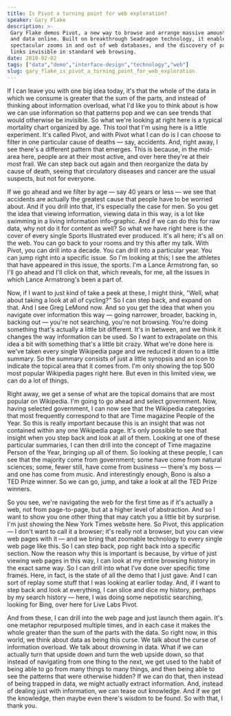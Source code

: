```yaml
---
title: Is Pivot a turning point for web exploration?
speaker: Gary Flake
description: >-
 Gary Flake demos Pivot, a new way to browse and arrange massive amounts of images
 and data online. Built on breakthrough Seadragon technology, it enables
 spectacular zooms in and out of web databases, and the discovery of patterns and
 links invisible in standard web browsing.
date: 2010-02-02
tags: ["data","demo","interface-design","technology","web"]
slug: gary_flake_is_pivot_a_turning_point_for_web_exploration
---
```


If I can leave you with one big idea today, it's that the whole of the data in which we
consume is greater that the sum of the parts, and instead of thinking about information
overload, what I'd like you to think about is how we can use information so that patterns
pop and we can see trends that would otherwise be invisible. So what we're looking at right
here is a typical mortality chart organized by age. This tool that I'm using here is a
little experiment. It's called Pivot, and with Pivot what I can do is I can choose to
filter in one particular cause of deaths — say, accidents. And, right away, I see there's
a different pattern that emerges. This is because, in the mid-area here, people are at
their most active, and over here they're at their most frail. We can step back out again
and then reorganize the data by cause of death, seeing that circulatory diseases and
cancer are the usual suspects, but not for everyone.

If we go ahead and we filter by age — say 40 years or less — we see that accidents are
actually the greatest cause that people have to be worried about. And if you drill into
that, it's especially the case for men. So you get the idea that viewing information,
viewing data in this way, is a lot like swimming in a living information info-graphic. And
if we can do this for raw data, why not do it for content as well? So what we have right
here is the cover of every single Sports Illustrated ever produced. It's all here; it's
all on the web. You can go back to your rooms and try this after my talk. With Pivot, you
can drill into a decade. You can drill into a particular year. You can jump right into a
specific issue. So I'm looking at this; I see the athletes that have appeared in this
issue, the sports. I'm a Lance Armstrong fan, so I'll go ahead and I'll click on that,
which reveals, for me, all the issues in which Lance Armstrong's been a part
of.

Now, if I want to just kind of take a peek at these, I might think, "Well, what about
taking a look at all of cycling?" So I can step back, and expand on that. And I see Greg
LeMond now. And so you get the idea that when you navigate over information this way —
going narrower, broader, backing in, backing out — you're not searching, you're not
browsing. You're doing something that's actually a little bit different. It's in between,
and we think it changes the way information can be used. So I want to extrapolate on this
idea a bit with something that's a little bit crazy. What we're done here is we've taken
every single Wikipedia page and we reduced it down to a little summary. So the summary
consists of just a little synopsis and an icon to indicate the topical area that it comes
from. I'm only showing the top 500 most popular Wikipedia pages right here. But even in
this limited view, we can do a lot of things.

Right away, we get a sense of what are the topical domains that are most popular on
Wikipedia. I'm going to go ahead and select government. Now, having selected government, I
can now see that the Wikipedia categories that most frequently correspond to that are Time
magazine People of the Year. So this is really important because this is an insight that
was not contained within any one Wikipedia page. It's only possible to see that insight
when you step back and look at all of them. Looking at one of these particular summaries, I
can then drill into the concept of Time magazine Person of the Year, bringing up all of
them. So looking at these people, I can see that the majority come from government; some
have come from natural sciences; some, fewer still, have come from business — there's my
boss — and one has come from music. And interestingly enough, Bono is also a TED Prize
winner. So we can go, jump, and take a look at all the TED Prize winners.

So you see, we're navigating the web for the first time as if it's actually a web, not
from page-to-page, but at a higher level of abstraction. And so I want to show you one
other thing that may catch you a little bit by surprise. I'm just showing the New York
Times website here. So Pivot, this application — I don't want to call it a browser; it's
really not a browser, but you can view web pages with it — and we bring that zoomable
technology to every single web page like this. So I can step back, pop right back into a
specific section. Now the reason why this is important is because, by virtue of just
viewing web pages in this way, I can look at my entire browsing history in the exact same
way. So I can drill into what I've done over specific time frames. Here, in fact, is the
state of all the demo that I just gave. And I can sort of replay some stuff that I was
looking at earlier today. And, if I want to step back and look at everything, I can slice
and dice my history, perhaps by my search history — here, I was doing some nepotistic
searching, looking for Bing, over here for Live Labs Pivot.

And from these, I can drill into the web page and just launch them again. It's one
metaphor repurposed multiple times, and in each case it makes the whole greater than the
sum of the parts with the data. So right now, in this world, we think about data as being
this curse. We talk about the curse of information overload. We talk about drowning in
data. What if we can actually turn that upside down and turn the web upside down, so that
instead of navigating from one thing to the next, we get used to the habit of being able
to go from many things to many things, and then being able to see the patterns that were
otherwise hidden? If we can do that, then instead of being trapped in data, we might
actually extract information. And, instead of dealing just with information, we can tease
out knowledge. And if we get the knowledge, then maybe even there's wisdom to be found. So
with that, I thank you.

<!--
ad_duration=3.33
comment_count=115
event="TED2010"
external_start_time=0
intro_duration=11.82
is_subtitle_required="False"
is_talk_featured="True"
language="en"
language_swap="False"
native_language="en"
number_of_related_talks=6
number_of_speakers=1
number_of_subtitled_videos=24
number_of_tags=5
number_of_talk_download_languages=24
number_of_talk_more_resources=0
number_of_talk_recommendations=0
number_of_talks_take_actions=0
post_ad_duration=0.83
published_timestamp="2010-03-03 01:00:00"
recording_date="2010-02-02"
speaker_description="Technologist"
speaker_is_published=1
speaker_name="Gary Flake"
talk_name="Is Pivot a turning point for web exploration?"
talks_tags=["data","demo","interface-design","technology","web"]
url_audio="https://download.ted.com/talks/GaryFlake_2010.mp3?apikey=acme-roadrunner"
url_photo_speaker="https://pe.tedcdn.com/images/ted/153653_254x191.jpg"
url_photo_talk="https://pe.tedcdn.com/images/ted/153652_800x600.jpg"
url_webpage="https://www.ted.com/talks/gary_flake_is_pivot_a_turning_point_for_web_exploration"
video_type_name="TED Stage Talk"
-->